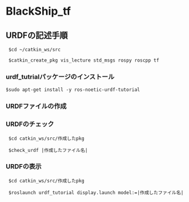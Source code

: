 # BlackShip_tf

## URDFの記述手順

` $cd ~/catkin_ws/src`

` $catkin_create_pkg vis_lecture std_msgs rospy roscpp tf`

### urdf_tutrialパッケージのインストール

` $sudo apt-get install -y ros-noetic-urdf-tutorial `

### URDFファイルの作成


### URDFのチェック

` $cd catkin_ws/src/作成したpkg`

` $check_urdf |作成したファイル名|`

### URDFの表示

` $cd catkin_ws/src/作成したpkg`

` $roslaunch urdf_tutorial display.launch model:=|作成したファイル名|`
